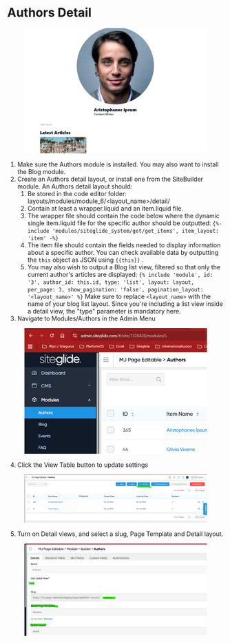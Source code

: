 # Authors Detail

<figure><img src="../../../.gitbook/assets/image (1).png" alt=""><figcaption></figcaption></figure>

1. Make sure the Authors module is installed. You may also want to install the Blog module.
2. Create an Authors detail layout, or install one from the SiteBuilder module. An Authors detail layout should:
   1. Be stored in the code editor folder: layouts/modules/module\_6/\<layout\_name>/detail/
   2. Contain at least a wrapper.liquid and an item.liquid file.
   3. The wrapper file should contain the code below where the dynamic single item.liquid file for the specific author should be outputted: `{%- include 'modules/siteglide_system/get/get_items', item_layout: 'item' -%}`
   4. The item file should contain the fields needed to display information about a specific author. You can check available data by outputting the `this` object as JSON using `{{this}}` .
   5. You may also wish to output a Blog list view, filtered so that only the current author's articles are displayed: `{% include 'module', id: '3', author_id: this.id, type: 'list', layout: layout, per_page: 3, show_pagination: 'false', pagination_layout: '<layout_name>' %}`  Make sure to replace `<layout_name>` with the name of your blog list layout. Since you're including a list view inside a detail view, the "type" parameter is mandatory here.
3. Navigate to Modules/Authors in the Admin Menu

<figure><img src="../../../.gitbook/assets/image (2).png" alt=""><figcaption></figcaption></figure>

4. Click the View Table button to update settings

<figure><img src="../../../.gitbook/assets/image (3).png" alt=""><figcaption></figcaption></figure>

5. Turn on Detail views, and select a slug, Page Template and Detail layout.

<figure><img src="../../../.gitbook/assets/image (4).png" alt=""><figcaption></figcaption></figure>
